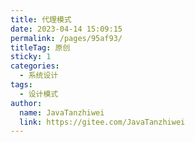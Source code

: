 ```yaml
---
title: 代理模式
date: 2023-04-14 15:09:15
permalink: /pages/95af93/
titleTag: 原创
sticky: 1
categories:
  - 系统设计
tags:
  - 设计模式
author: 
  name: JavaTanzhiwei
  link: https://gitee.com/JavaTanzhiwei
---
```

